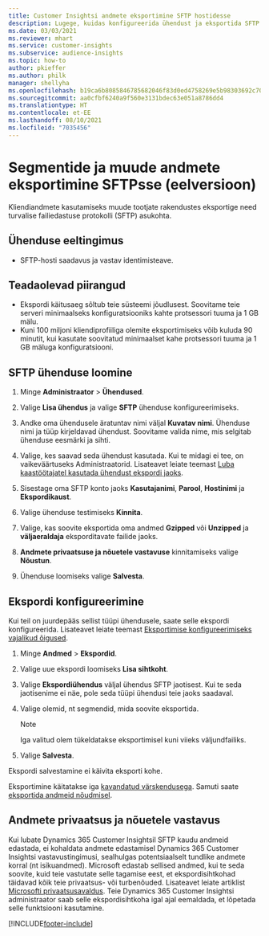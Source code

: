```yaml
---
title: Customer Insightsi andmete eksportimine SFTP hostidesse
description: Lugege, kuidas konfigureerida ühendust ja eksportida SFTP asukohta.
ms.date: 03/03/2021
ms.reviewer: mhart
ms.service: customer-insights
ms.subservice: audience-insights
ms.topic: how-to
author: pkieffer
ms.author: philk
manager: shellyha
ms.openlocfilehash: b19ca6b8085846785682046f83d0ed4758269e5b98303692c703d995407ca7dd
ms.sourcegitcommit: aa0cfbf6240a9f560e3131bdec63e051a8786dd4
ms.translationtype: HT
ms.contentlocale: et-EE
ms.lasthandoff: 08/10/2021
ms.locfileid: "7035456"
---
```

# <a name="export-segments-and-other-data-to-sftp-preview"></a>Segmentide ja muude andmete eksportimine SFTPsse (eelversioon)

Kliendiandmete kasutamiseks muude tootjate rakendustes eksportige need turvalise failiedastuse protokolli (SFTP) asukohta.

## <a name="prerequisites-for-connection"></a>Ühenduse eeltingimus

- SFTP-hosti saadavus ja vastav identimisteave.

## <a name="known-limitations"></a>Teadaolevad piirangud

- Ekspordi käitusaeg sõltub teie süsteemi jõudlusest. Soovitame teie serveri minimaalseks konfiguratsiooniks kahte protsessori tuuma ja 1 GB mälu. 
- Kuni 100 miljoni kliendiprofiiliga olemite eksportimiseks võib kuluda 90 minutit, kui kasutate soovitatud minimaalset kahe protsessori tuuma ja 1 GB mäluga konfiguratsiooni. 

## <a name="set-up-connection-to-sftp"></a>SFTP ühenduse loomine

1. Minge **Administraator** > **Ühendused**.

1. Valige **Lisa ühendus** ja valige **SFTP** ühenduse konfigureerimiseks.

1. Andke oma ühendusele äratuntav nimi väljal **Kuvatav nimi**. Ühenduse nimi ja tüüp kirjeldavad ühendust. Soovitame valida nime, mis selgitab ühenduse eesmärki ja sihti.

1. Valige, kes saavad seda ühendust kasutada. Kui te midagi ei tee, on vaikeväärtuseks Administraatorid. Lisateavet leiate teemast [Luba kaastöötajatel kasutada ühendust ekspordi jaoks](connections.md#allow-contributors-to-use-a-connection-for-exports).

1. Sisestage oma SFTP konto jaoks **Kasutajanimi**, **Parool**, **Hostinimi** ja **Ekspordikaust**.

1. Valige ühenduse testimiseks **Kinnita**.

1. Valige, kas soovite eksportida oma andmed **Gzipped** või **Unzipped** ja **väljaeraldaja** eksporditavate failide jaoks.

1. **Andmete privaatsuse ja nõuetele vastavuse** kinnitamiseks valige **Nõustun**.

1. Ühenduse loomiseks valige **Salvesta**.

## <a name="configure-an-export"></a>Ekspordi konfigureerimine

Kui teil on juurdepääs sellist tüüpi ühendusele, saate selle ekspordi konfigureerida. Lisateavet leiate teemast [Eksportimise konfigureerimiseks vajalikud õigused](export-destinations.md#set-up-a-new-export).

1. Minge **Andmed** > **Ekspordid**.

1. Valige uue ekspordi loomiseks **Lisa sihtkoht**.

1. Valige **Ekspordiühendus** väljal ühendus SFTP jaotisest. Kui te seda jaotisenime ei näe, pole seda tüüpi ühendusi teie jaoks saadaval.

1. Valige olemid, nt segmendid, mida soovite eksportida.

   > [!NOTE]
   > Iga valitud olem tükeldatakse eksportimisel kuni viieks väljundfailiks. 

1. Valige **Salvesta**.

Ekspordi salvestamine ei käivita eksporti kohe.

Eksportimine käitatakse iga [kavandatud värskendusega](system.md#schedule-tab). Samuti saate [eksportida andmeid nõudmisel](export-destinations.md#run-exports-on-demand). 

## <a name="data-privacy-and-compliance"></a>Andmete privaatsus ja nõuetele vastavus

Kui lubate Dynamics 365 Customer Insightsil SFTP kaudu andmeid edastada, ei kohaldata andmete edastamisel Dynamics 365 Customer Insightsi vastavustingimusi, sealhulgas potentsiaalselt tundlike andmete korral (nt isikuandmed). Microsoft edastab sellised andmed, kui te seda soovite, kuid teie vastutate selle tagamise eest, et ekspordisihtkohad täidavad kõik teie privaatsus- või turbenõuded. Lisateavet leiate artiklist [Microsofti privaatsusavaldus](https://go.microsoft.com/fwlink/?linkid=396732).
Teie Dynamics 365 Customer Insightsi administraator saab selle ekspordisihtkoha igal ajal eemaldada, et lõpetada selle funktsiooni kasutamine.

[!INCLUDE[footer-include](../includes/footer-banner.md)]
